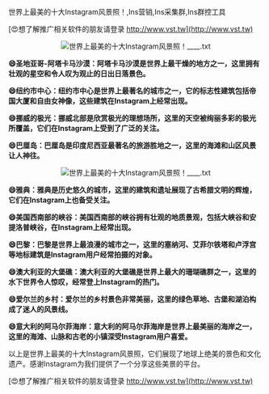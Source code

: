 世界上最美的十大Instagram风景照！,Ins营销,Ins采集群,Ins群控工具

[😍想了解推广相关软件的朋友请登录 http://www.vst.tw](http://www.vst.tw)

 <center><img src="https://vst.tw/MP4/tuiguang/png/6.png" alt="世界上最美的十大Instagram风景照！____.txt"></center>

**😄圣地亚哥-阿塔卡马沙漠：阿塔卡马沙漠是世界上最干燥的地方之一，这里拥有壮观的星空和令人叹为观止的日出日落景色。**

**😄纽约市中心：纽约市中心是世界上最著名的城市之一，它的标志性建筑包括帝国大厦和自由女神像，这些建筑在Instagram上经常出现。**

**😄挪威的极光：挪威北部是欣赏极光的理想场所，这里的天空被绚丽多彩的极光所覆盖，它们在Instagram上受到了广泛的关注。**

**😄巴厘岛：巴厘岛是印度尼西亚最著名的旅游胜地之一，这里的海滩和山区风景让人神往。**

 <center><img src="https://vst.tw/MP4/tuiguang/png/0.png" alt="世界上最美的十大Instagram风景照！____.txt"></center>

**😄雅典：雅典是历史悠久的城市，这里的建筑和遗址展现了古希腊文明的辉煌，它们在Instagram上也备受关注。**

**😄美国西南部的峡谷：美国西南部的峡谷拥有壮观的地质景观，包括大峡谷和安提洛普峡谷，在Instagram上经常出现。**

**😄巴黎：巴黎是世界上最浪漫的城市之一，这里的塞纳河、艾菲尔铁塔和卢浮宫等地标建筑是Instagram用户经常拍摄的对象。**

**😄澳大利亚的大堡礁：澳大利亚的大堡礁是世界上最大的珊瑚礁群之一，这里的水下世界令人惊叹，经常登上Instagram的热门。**

**😄爱尔兰的乡村：爱尔兰的乡村景色非常美丽，这里的绿色草地、古堡和湖泊构成了迷人的风景线。**

**😄意大利的阿马尔菲海岸：意大利的阿马尔菲海岸是世界上最美丽的海岸之一，这里的海滩、山脉和古老的小镇深受Instagram用户喜爱。**

以上是世界上最美的十大Instagram风景照，它们展现了地球上绝美的景色和文化遗产。感谢Instagram为我们提供了一个分享这些美景的平台。

[😍想了解推广相关软件的朋友请登录 http://www.vst.tw](http://www.vst.tw)



